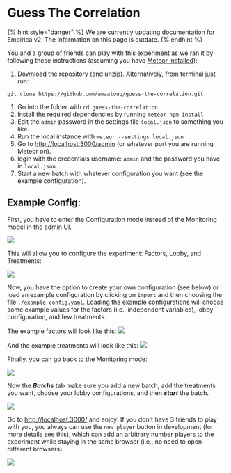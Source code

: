 # Guess The Correlation

{% hint style="danger" %}
We are currently updating documentation for Empirica v2. The information on
this page is outdate.
{% endhint %}

You and a group of friends can play with this experiment as we ran it by following these instructions (assuming you have [Meteor installed](https://www.meteor.com/install)):

1. [Download](https://github.com/amaatouq/guess-the-correlation) the repository (and unzip). Alternatively, from terminal just run:

```
git clone https://github.com/amaatouq/guess-the-correlation.git
```

1. Go into the folder with `cd guess-the-correlation`
2. Install the required dependencies by running `meteor npm install`
3. Edit the `admin` password in the settings file `local.json` to something you like.
4. Run the local instance with `meteor --settings local.json`
5. Go to [http://localhost:3000/admin](http://localhost:3000/admin) (or whatever port you are running Meteor on).
6. login with the credentials username: `admin` and the password you have in `local.json`
7. Start a new batch with whatever configuration you want (see the example configuration).

## Example Config:

First, you have to enter the Configuration mode instead of the Monitoring model in the admin UI.

![](https://github.com/amaatouq/guess-the-correlation/raw/master/readme_screenshots/configuration_mode.png)

This will allow you to configure the experiment: Factors, Lobby, and Treatments:

![](https://github.com/amaatouq/guess-the-correlation/raw/master/readme_screenshots/configuration_mode_inside.png)

Now, you have the option to create your own configuration (see below) or load an example configuration by clicking on `import` and then choosing the file `./example-config.yaml`. Loading the example configurations will choose some example values for the factors (i.e., independent variables), lobby configuration, and few treatments.

The example factors will look like this: ![](https://github.com/amaatouq/guess-the-correlation/raw/master/readme_screenshots/factors_example.png)

And the example treatments will look like this: ![](https://github.com/amaatouq/guess-the-correlation/raw/master/readme_screenshots/treatments_example.png)

Finally, you can go back to the Monitoring mode:

![](https://github.com/amaatouq/guess-the-correlation/raw/master/readme_screenshots/monitoring_mode.png)

Now the _**Batchs**_ tab make sure you add a new batch, add the treatments you want, choose your lobby configurations, and then _**start**_ the batch.

![](https://github.com/amaatouq/guess-the-correlation/raw/master/readme_screenshots/new_batch.png)

Go to [http://localhost:3000/](http://localhost:3000) and enjoy! If you don't have 3 friends to play with you, you always can use the `new player` button in development (for more details see this), which can add an arbitrary number players to the experiment while staying in the same browser (i.e., no need to open different browsers).

![](https://github.com/amaatouq/guess-the-correlation/raw/master/readme_screenshots/game.png)
